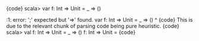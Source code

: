 {code}
scala> var f: Int => Unit = _ => ()

<console>:1: error: ';' expected but '=>' found.
       var f: Int => Unit = _ => ()
                              ^
{code}
This is due to the relevant chunk of parsing code being pure heuristic.
{code}
scala> val f: Int => Unit = _ => ()
f: Int => Unit = <function1>
{code}

